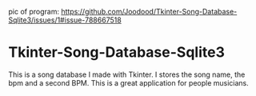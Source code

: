 pic of program: https://github.com/Joodood/Tkinter-Song-Database-Sqlite3/issues/1#issue-788667518


# Tkinter-Song-Database-Sqlite3
This is a song database I made with Tkinter. I stores the song name, the bpm and a second BPM.
This is a great application for people musicians. 
